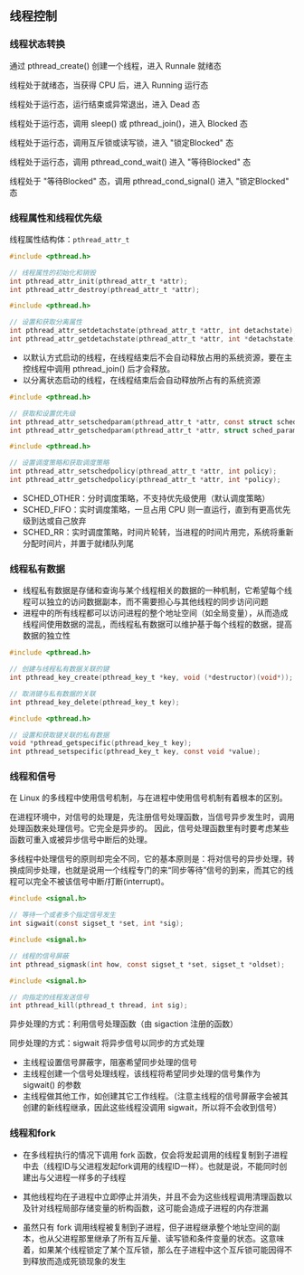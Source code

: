 ## 线程控制

### 线程状态转换

通过 pthread_create() 创建一个线程，进入 Runnale 就绪态

线程处于就绪态，当获得 CPU 后，进入 Running 运行态

线程处于运行态，运行结束或异常退出，进入 Dead 态

线程处于运行态，调用 sleep() 或 pthread_join()，进入 Blocked 态

线程处于运行态，调用互斥锁或读写锁，进入 "锁定Blocked" 态

线程处于运行态，调用 pthread_cond_wait() 进入 "等待Blocked" 态

线程处于 "等待Blocked" 态，调用 pthread_cond_signal() 进入 "锁定Blocked" 态

### 线程属性和线程优先级

线程属性结构体：`pthread_attr_t`

```c
#include <pthread.h>

// 线程属性的初始化和销毁
int pthread_attr_init(pthread_attr_t *attr);
int pthread_attr_destroy(pthread_attr_t *attr);
```

```c
#include <pthread.h>

// 设置和获取分离属性
int pthread_attr_setdetachstate(pthread_attr_t *attr, int detachstate);
int pthread_attr_getdetachstate(pthread_attr_t *attr, int *detachstate);
```

* 以默认方式启动的线程，在线程结束后不会自动释放占用的系统资源，要在主控线程中调用 pthread_join() 后才会释放。
* 以分离状态启动的线程，在线程结束后会自动释放所占有的系统资源

```c
#include <pthread.h>

// 获取和设置优先级
int pthread_attr_setschedparam(pthread_attr_t *attr, const struct sched_param *param);
int pthread_attr_getschedparam(pthread_attr_t *attr, struct sched_param *param);
```

```c
#include <pthread.h>

// 设置调度策略和获取调度策略
int pthread_attr_setschedpolicy(pthread_attr_t *attr, int policy);
int pthread_attr_getschedpolicy(pthread_attr_t *attr, int *policy);
```

* SCHED_OTHER：分时调度策略，不支持优先级使用（默认调度策略）
* SCHED_FIFO：实时调度策略，一旦占用 CPU 则一直运行，直到有更高优先级到达或自己放弃
* SCHED_RR：实时调度策略，时间片轮转，当进程的时间片用完，系统将重新分配时间片，并置于就绪队列尾

### 线程私有数据

* 线程私有数据是存储和查询与某个线程相关的数据的一种机制，它希望每个线程可以独立的访问数据副本，而不需要担心与其他线程的同步访问问题
* 进程中的所有线程都可以访问进程的整个地址空间（如全局变量），从而造成线程间使用数据的混乱，而线程私有数据可以维护基于每个线程的数据，提高数据的独立性

```c
#include <pthread.h>

// 创建与线程私有数据关联的键
int pthread_key_create(pthread_key_t *key, void (*destructor)(void*));

// 取消键与私有数据的关联
int pthread_key_delete(pthread_key_t key);
```

```c
#include <pthread.h>

// 设置和获取键关联的私有数据
void *pthread_getspecific(pthread_key_t key);
int pthread_setspecific(pthread_key_t key, const void *value);
```

### 线程和信号

在 Linux 的多线程中使用信号机制，与在进程中使用信号机制有着根本的区别。

在进程环境中，对信号的处理是，先注册信号处理函数，当信号异步发生时，调用处理函数来处理信号。它完全是异步的。
因此，信号处理函数里有时要考虑某些函数可重入或被异步信号中断后的处理。

多线程中处理信号的原则却完全不同，它的基本原则是：将对信号的异步处理，转换成同步处理，也就是说用一个线程专门的来“同步等待”信号的到来，而其它的线程可以完全不被该信号中断/打断(interrupt)。

```c
#include <signal.h>

// 等待一个或者多个指定信号发生
int sigwait(const sigset_t *set, int *sig);
```

```c
#include <signal.h>

// 线程的信号屏蔽
int pthread_sigmask(int how, const sigset_t *set, sigset_t *oldset);
```

```c
#include <signal.h>

// 向指定的线程发送信号
int pthread_kill(pthread_t thread, int sig);
```

异步处理的方式：利用信号处理函数（由 sigaction 注册的函数）

同步处理的方式：sigwait 将异步信号以同步的方式处理

* 主线程设置信号屏蔽字，阻塞希望同步处理的信号
* 主线程创建一个信号处理线程，该线程将希望同步处理的信号集作为 sigwait() 的参数
* 主线程做其他工作，如创建其它工作线程。（注意主线程的信号屏蔽字会被其创建的新线程继承，因此这些线程没调用 sigwait，所以将不会收到信号）

### 线程和fork

* 在多线程执行的情况下调用 fork 函数，仅会将发起调用的线程复制到子进程中去（线程ID与父进程发起fork调用的线程ID一样）。也就是说，不能同时创建出与父进程一样多的子线程

* 其他线程均在子进程中立即停止并消失，并且不会为这些线程调用清理函数以及针对线程局部存储变量的析构函数，这可能会造成子进程的内存泄漏

* 虽然只有 fork 调用线程被复制到子进程，但子进程继承整个地址空间的副本，也从父进程那里继承了所有互斥量、读写锁和条件变量的状态。这意味着，如果某个线程锁定了某个互斥锁，那么在子进程中这个互斥锁可能因得不到释放而造成死锁现象的发生
